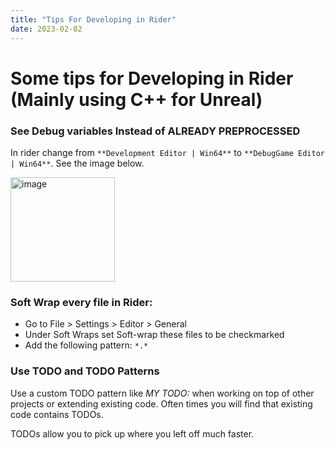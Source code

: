 ```yaml
---
title: "Tips For Developing in Rider"
date: 2023-02-02
---
```


# Some tips for Developing in Rider (Mainly using C++ for Unreal)

### See Debug variables Instead of ALREADY PREPROCESSED

In rider change from ```**Development Editor | Win64**``` to ```**DebugGame Editor | Win64**```. See the image below.

<img width="167" alt="image" src="https://onedrive.live.com/embed?resid=E87B3A3E0BB00F13%21115742&authkey=%21ADd-qwY6agdXf24&width=333&height=42">


### Soft Wrap every file in Rider:

- Go to File > Settings > Editor > General
- Under Soft Wraps set Soft-wrap these files to be checkmarked
- Add the following pattern: `*.*` 

### Use TODO and TODO Patterns

Use a custom TODO pattern like *MY TODO:* when working on top of other projects or extending existing code. Often times you will find that existing code contains TODOs.

TODOs allow you to pick up where you left off much faster.

